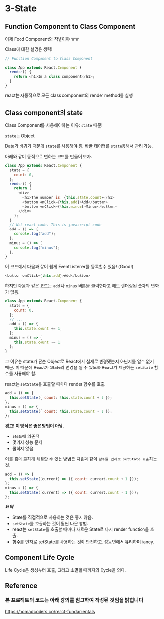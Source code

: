 # 3-State

## Function Component to Class Component

이제 Food Component와 작별이야 ㅠㅠ

Class에 대한 설명은 생략!

```javascript
// Function Component to Class Component

class App extends React.Component {
  render() {
    return <h1>Im a class component</h1>;
  }
}
```

react는 자동적으로 모든 class component의 render method를 실행

## Class component의 state

Class Component를 사용해야하는 이유: `state` 때문!

`state`는 Object

Data가 바귀기 때문에 `state`를 사용해야 함. 바꿀 데이터를 `state`통해서 관리 가능.

아래와 같이 동적으로 변하는 코드를 만들어 보자.

```javascript
class App extends React.Component {
  state = {
    count: 0,
  };
  render() {
    return (
      <div>
        <h1>The number is: {this.state.count}</h1>
        <button onClick={this.add}>Add</button>
        <button onClick={this.minus}>Minus</button>
      </div>
    );
  }
  // Not react code. This is javascript code.
  add = () => {
    console.log("add");
  };
  minus = () => {
    console.log("minus");
  };
}
```

이 코드에서 다음과 같이 쉽게 EventListener를 등록할수 있음! (Good!)

```javascript
<button onClick={this.add}>Add</button>
```

하지만 다음과 같은 코드는 `add` 나 `minus` 버튼을 클릭한다고 해도 랜더링된 숫자의 변화가 없음.

```js
class App extends React.Component {
  state = {
    count: 0,
  };
  // ...
  add = () => {
    this.state.count += 1;
  };
  minus = () => {
    this.state.count -= 1;
  };
}
```

그 이유는 state가 단순 Object로 React에서 실제로 변경됐는지 아닌지를 알수 없기 때문.
이 때문에 React가 State의 변경을 알 수 있도록 React가 제공하는 `setState` 함수를 사용해야 함.

react는 `setState`를 호출할 때마다 render 함수를 호출.

```js
add = () => {
  this.setState({ count: this.state.count + 1 });
};
minus = () => {
  this.setState({ count: this.state.count - 1 });
};
```

**경고! 이 방식은 좋은 방법이 아님.**

- state에 의존적
- 몇가지 성능 문제
- 쿨하지 않음

이를 좀더 쿨하게 해결할 수 있는 방법은 다음과 같이 `함수를 인자로 setState 호출`하는 것.

```js
add = () => {
  this.setState((current) => ({ count: current.count + 1 }));
};
minus = () => {
  this.setState((current) => ({ count: current.count - 1 }));
};
```

**_요약_**

- State를 직접적으로 사용하는 것은 좋지 않음.
- `setState`를 호출하는 것이 훨씬 나은 방법.
- react는 `setState`를 호출할 때마다 새로운 State로 다시 render function을 호출.
- 함수를 인자로 setState를 사용하는 것이 안전하고, 성능면에서 유리하며 fancy.

## Component Life Cycle

Life Cycle은 생성부터 호출, 그리고 소멸할 때까지의 Cycle을 의미.

## Reference

### 본 프로젝트의 코드는 아래 강의를 참고하여 작성된 것임을 밝힙니다

<https://nomadcoders.co/react-fundamentals>

